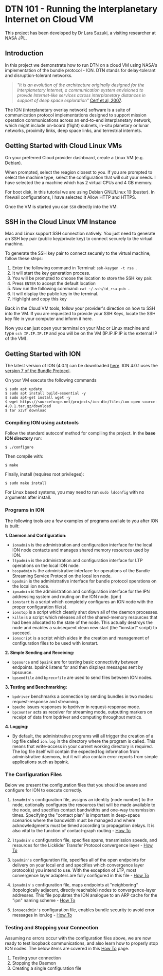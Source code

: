 # DTN 101 - Running the Interplanetary Internet on Cloud VM 

This project has been developed by Dr Lara Suzuki, a visiting researcher at NASA JPL.

## Introduction

In this project we demonstrate how to run DTN on a cloud VM using NASA's implementation of the bundle protocol - ION. DTN stands for delay-tolerant and disruption-tolerant networks.
> *"It is an evolution of the architecture originally designed for the Interplanetary Internet, a communication system envisioned to provide Internet-like services across interplanetary distances in support of deep space exploration"* [Cerf et al, 2007](https://tools.ietf.org/html/rfc4838). 

The ION (interplanetary overlay network) software is a suite of communication protocol implementations designed to support mission operation communications across an end-to-end interplanetary network, which might include on-board (flight) subnets, in-situ planetary or lunar networks, proximity links, deep space links, and terrestrial internets.

## Getting Started with Cloud Linux VMs

On your preferred Cloud provider dashboard, create a Linux VM (e.g. Debian).

When prompted, select the reagion closest to you. If you are prompted to select the machine type, select the configuration that will suit your needs. I have selected the a machine which has 2 virtual CPUs and 4 GB memory.

For boot disk, in this tutorial we are using Debian GNU/Linux 10 (buster). In firewall configurations, I have selected it Allow HTTP and HTTPS.

Once the VM is started you can `SSH` directly into the VM.

## SSH in the Cloud Linux VM Instance

Mac and Linux support SSH connection natively. You just need to generate an SSH key pair (public key/private key) to connect securely to the virtual machine.

To generate the SSH key pair to connect securely to the virtual machine, follow these steps:

1. Enter the following command in Terminal: `ssh-keygen -t rsa .` 
2. It will start the key generation process. 
3. You will be prompted to choose the location to store the SSH key pair. 
4. Press `ENTER` to accept the default location
5. Now run the following command: `cat ~/.ssh/id_rsa.pub .` 
6. It will display the public key in the terminal. 
7. Highlight and copy this key

Back in the Cloud VM tools, follow your provider's direction on how to SSH into the VM. If you are requested to provide your SSH Keys, locate the SSH key file in your computer and inform it here.

Now you can just open your terminal on your Mac or Linux machine and type `ssh IP.IP.IP.IP` and you will be on the VM (IP.IP.IP.IP is the external IP of the VM).


## Getting Started with  ION

The latest version of ION (4.0.1) can be downloaded [here](https://sourceforge.net/projects/ion-dtn/files). ION 4.0.1 uses the [version 7 of the Bundle Protocol](https://tools.ietf.org/html/draft-ietf-dtn-bpbis-31).

On your VM execute the following commands

````
$ sudo apt update
$ sudo apt install build-essential -y
$ sudo apt-get install wget -y
$ wget https://sourceforge.net/projects/ion-dtn/files/ion-open-source-4.0.1.tar.gz/download
$ tar xzvf download
````


### Compiling ION using autotools

Follow the standard autoconf method for compiling the project. In the **base ION directory** run:

```
$ ./configure
```
Then compile with:
```
$ make
````
Finally, install (requires root privileges):
```
$ sudo make install
```

For Linux based systems, you may need to run `sudo ldconfig` with no arguments after install.

### Programs in ION

The following tools are a few examples of programs availale to you after ION is built:

**1. Daemon and Configuration:**
- `ionadmin` is the administration and configuration interface for the local ION node contacts and manages shared memory resources used by ION.
- `ltpadmin` is the administration and configuration interface for LTP operations on the local ION node.
- `bsspadmin` is the administrative interface for operations of the Bundle Streaming Service Protocol on the local ion node.
- `bpadmin` is the administrative interface for bundle protocol operations on the local ion node.
- `ipnadmin` is the administration and configuration interface for the IPN addressing system and routing on the ION node. (ipn:)
- `ionstart` is a script which completely configures an ION node with the proper configuration file(s).
- `ionstop` is a script which cleanly shut down all of the daemon processes.
- `killm` is a script which releases all of the shared-memory resources that had been allocated to the state of the node.  This actually destroys the node and enables a subsequent clean new start (the “ionstart” script) to succeed.
- `ionscript` is a script which aides in the creation and management of configuration files to be used with ionstart.

**2. Simple Sending and Receiving:**
- `bpsource` and `bpsink` are for testing basic connectivity between endpoints. bpsink listens for and then displays messages sent by bpsource.
- `bpsendfile` and `bprecvfile` are used to send files between ION nodes.

**3. Testing and Benchmarking:**
- `bpdriver` benchmarks a connection by sending bundles in two modes: request-response and streaming.
- `bpecho` issues responses to bpdriver in request-response mode.
- `bpcounter` acts as receiver for streaming mode, outputting markers on receipt of data from bpdriver and computing throughput metrics.

**4. Logging:**
- By default, the administrative programs will all trigger the creation of a log file called `ion.log` in the directory where the program is called. This means that write-access in your current working directory is required. The log file itself will contain the expected log information from administrative daemons, but it will also contain error reports from simple applications such as bpsink. 

### The Configuration Files

Below we present the configuration files that you should be aware and configure for ION to execute correctly. 

1. `ionadmin's` configuration file, assigns an identity (node number) to the node, optionally configures the resources that will be made available to the node, and specifies contact bandwidths and one-way transmission times. Specifying the "contact plan" is important in deep-space scenarios where the bandwidth must be managed and where acknowledgments must be timed according to propagation delays. It is also vital to the function of contact-graph routing - [How To](ion-config.md)

2. `ltpadmin's` configuration file, specifies spans, transmission speeds, and resources for the Licklider Transfer Protocol convergence layer - [How To](ltp-config.md)

3. `bpadmin's` configuration file, specifies all of the open endpoints for delivery on your local end and specifies which convergence layer protocol(s) you intend to use. With the exception of LTP, most convergence layer adapters are fully configured in this file - [How To](bp-config.md)

4. `ipnadmin's` configuration file, maps endpoints at "neighboring" (topologically adjacent, directly reachable) nodes to convergence-layer addresses. This file populates the ION analogue to an ARP cache for the "ipn" naming scheme - [How To](ipn-config.md)

5. `ionsecadmin's` configuration file, enables bundle security to avoid error messages in ion.log - [How To](ionsec-config.md)

### Testing and Stopping your Connection
Assuming no errors occur with the configuration files above, we are now ready to test loopback communications, and also learn how to properly stop ION nodes. The below items are covered in this [How To](Running-ION.md) page.

1. Testing your connection
2. Stopping the Daemon
3. Creating a single configuration file
